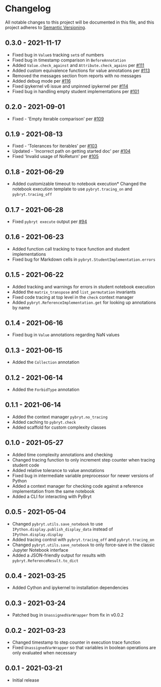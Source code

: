 # Changelog

All notable changes to this project will be documented in this file, and this project adheres to 
[Semantic Versioning](https://semver.org/spec/v2.0.0.html).

## 0.3.0 - 2021-11-17

* Fixed bug in `Value`s tracking `set`s of numbers
* Fixed bug in timestamp comparison in `BeforeAnnotation`
* Added `Value.check_against` and `Attribute.check_agains` per [#111](https://github.com/microsoft/pybryt/issues/111)
* Added custom equivalence functions for value annotations per [#113](https://github.com/microsoft/pybryt/issues/113)
* Removed the messages section from reports with no messages
* Added debug mode per [#116](https://github.com/microsoft/pybryt/issues/116)
* Fixed ipykernel v6 issue and unpinned ipykernel per [#114](https://github.com/microsoft/pybryt/issues/114)
* Fixed bug in handling empty student implementations per [#101](https://github.com/microsoft/pybryt/issues/101)

## 0.2.0 - 2021-09-01

* Fixed - 'Empty iterable comparison' per [#109](https://github.com/microsoft/pybryt/pull/109)

## 0.1.9 - 2021-08-13

* Fixed - 'Tolerances for iterables' per [#103](https://github.com/microsoft/pybryt/pull/103)
* Updated - 'Incorrect path on getting started doc' per [#104](https://github.com/microsoft/pybryt/pull/104)
* Fixed 'Invalid usage of NoReturn' per [#105](https://github.com/microsoft/pybryt/pull/105)

## 0.1.8 - 2021-06-29

* Added customizable timeout to notebook execution* Changed the notebook execution template to use `pybryt.tracing_on` and `pybryt.tracing_off`

## 0.1.7 - 2021-06-28

* Fixed `pybryt execute` output per [#94](https://github.com/microsoft/pybryt/issues/94)

## 0.1.6 - 2021-06-23

* Added function call tracking to trace function and student implementations
* Fixed bug for Markdown cells in `pybryt.StudentImplementation.errors`

## 0.1.5 - 2021-06-22

* Added tracking and warnings for errors in student notebook execution
* Added the `matrix_transpose` and `list_permutation` invariants
* Fixed code tracing at top level in the `check` context manager
* Added `pybryt.ReferenceImplementation.get` for looking up annotations by name

## 0.1.4 -  2021-06-16

* Fixed bug in `Value` annotations regarding NaN values

## 0.1.3 - 2021-06-15

* Added the `Collection` annotation

## 0.1.2 - 2021-06-14

* Added the `ForbidType` annotation

## 0.1.1 - 2021-06-14

* Added the context manager `pybryt.no_tracing`
* Added caching to `pybryt.check`
* Added scaffold for custom complexity classes

## 0.1.0 - 2021-05-27

* Added time complexity annotations and checking
* Changed tracing function to only increment step counter when tracing student code
* Added relative tolerance to value annotations
* Fixed bug in intermediate variable preprocessor for newer versions of Python
* Added a context manager for checking code against a reference implementation from the same
  notebook
* Added a CLI for interacting with PyBryt

## 0.0.5 - 2021-05-04

* Changed `pybryt.utils.save_notebook` to use `IPython.display.publish_display_data` instead of 
  `IPython.display.display`
* Added tracing control with `pybryt.tracing_off` and `pybryt.tracing_on`
* Changed `pybryt.utils.save_notebook` to only force-save in the classic Jupyter Notebook interface
* Added a JSON-friendly output for results with `pybryt.ReferenceResult.to_dict`

## 0.0.4 - 2021-03-25

* Added Cython and ipykernel to installation dependencies

## 0.0.3 - 2021-03-24

* Patched bug in `UnassignedVarWrapper` from fix in v0.0.2

## 0.0.2 - 2021-03-23

* Changed timestamp to step counter in execution trace function
* Fixed `UnassignedVarWrapper` so that variables in boolean operations are only evaluated when
  necessary

## 0.0.1 - 2021-03-21

* Initial release
